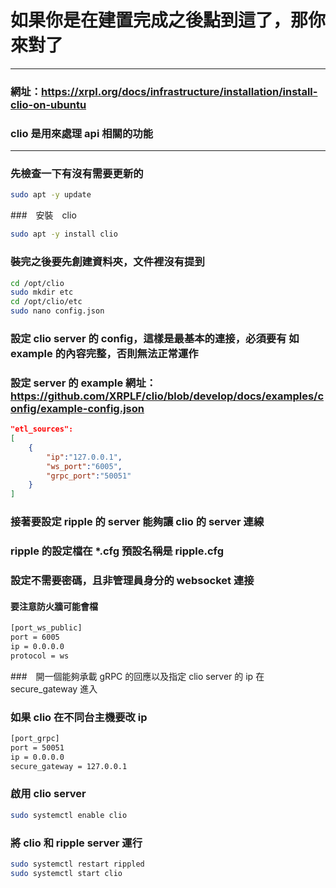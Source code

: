# 如果你是在建置完成之後點到這了，那你來對了
---
### 網址：https://xrpl.org/docs/infrastructure/installation/install-clio-on-ubuntu
### clio 是用來處理 api 相關的功能  
---
### 先檢查一下有沒有需要更新的
```bash
sudo apt -y update
```
###　安裝　clio
```bash
sudo apt -y install clio
```
### 裝完之後要先創建資料夾，文件裡沒有提到
```bash
cd /opt/clio
sudo mkdir etc
cd /opt/clio/etc
sudo nano config.json
```
### 設定 clio server 的 config，這樣是最基本的連接，必須要有 如 example 的內容完整，否則無法正常運作
### 設定 server 的 example 網址：https://github.com/XRPLF/clio/blob/develop/docs/examples/config/example-config.json
```json
"etl_sources":
[
    {
        "ip":"127.0.0.1",
        "ws_port":"6005",
        "grpc_port":"50051"
    }
]
```
### 接著要設定 ripple 的 server 能夠讓 clio 的 server 連線
### ripple 的設定檔在 *.cfg 預設名稱是 ripple.cfg
### 設定不需要密碼，且非管理員身分的 websocket 連接
#### 要注意防火牆可能會檔
```txt
[port_ws_public]
port = 6005
ip = 0.0.0.0
protocol = ws
```
###　開一個能夠承載 gRPC 的回應以及指定 clio server 的 ip 在 secure_gateway 進入
###  如果 clio 在不同台主機要改 ip
```txt
[port_grpc]
port = 50051
ip = 0.0.0.0
secure_gateway = 127.0.0.1
```
### 啟用 clio server
```bash
sudo systemctl enable clio
```
### 將 clio 和 ripple server 運行
```bash
sudo systemctl restart rippled
sudo systemctl start clio
```

